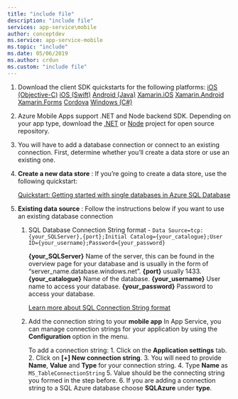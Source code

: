 ```yaml
---
title: "include file"
description: "include file"
services: app-service\mobile
author: conceptdev
ms.service: app-service-mobile
ms.topic: "include"
ms.date: 05/06/2019
ms.author: crdun
ms.custom: "include file"
---
```

1. Download the client SDK quickstarts for the following platforms:
    [iOS (Objective-C)](https://github.com/Azure/azure-mobile-apps-quickstarts/tree/master/client/iOS)
    [iOS (Swift)](https://github.com/Azure/azure-mobile-apps-quickstarts/tree/master/client/iOS-Swift)
    [Android (Java)](https://github.com/Azure/azure-mobile-apps-quickstarts/tree/master/client/android)
    [Xamarin.iOS](https://github.com/Azure/azure-mobile-apps-quickstarts/tree/master/client/xamarin.iOS)
    [Xamarin.Android](https://github.com/Azure/azure-mobile-apps-quickstarts/tree/master/client/xamarin.android)
    [Xamarin.Forms](https://github.com/Azure/azure-mobile-apps-quickstarts/tree/master/client/xamarin.forms)
    [Cordova](https://github.com/Azure/azure-mobile-apps-quickstarts/tree/master/client/cordova)
    [Windows (C#)](https://github.com/Azure/azure-mobile-apps-quickstarts/tree/master/client/windows-uwp-cs)
        
2. Azure Mobile Apps support .NET and Node backend SDK. Depending on your app type, download the [.NET](https://github.com/Azure/azure-mobile-apps-quickstarts/tree/master/backend/dotnet) or [Node](https://github.com/Azure/azure-mobile-apps-quickstarts/tree/master/backend/node) project for open source repository.

3. You will have to add a database connection or connect to an existing connection. First, determine whether you’ll create a data store or use an existing one.

4. **Create a new data store** : If you’re going to create a data store, use the following quickstart:

    [Quickstart: Getting started with single databases in Azure SQL Database](https://docs.microsoft.com/en-us/azure/sql-database/sql-database-single-database-quickstart-guide)

5. **Existing data source** : Follow the instructions below if you want to use an existing database connection
    1. SQL Database Connection String format - 
    `Data Source=tcp:{your_SQLServer},{port};Initial Catalog={your_catalogue};User ID={your_username};Password={your_password}`
      
       **{your_SQLServer}** Name of the server, this can be found in the overview page for your database and is usually in the form of “server_name.database.windows.net”.
        **{port}** usually 1433.
        **{your_catalogue}** Name of the database.
        **{your_username}** User name to access your database.
        **{your_password}** Password to access your database.
        
        [Learn more about SQL Connection String format](https://docs.microsoft.com/en-us/dotnet/framework/data/adonet/connection-string-syntax#sqlclient-connection-strings)

    2. Add the connection string to your **mobile app**
        In App Service, you can manage connection strings for your application by using the **Configuration** option in the menu.

        To add a connection string:
            1. Click on the **Application settings** tab.
            2. Click on **[+] New connection string**.
            3. You will need to provide **Name**, **Value** and **Type** for your connection string.
            4. Type **Name** as `MS_TableConnectionString`
            5. Value should be the connecting string you formed in the step before.
            6. If you are adding a connection string to a SQL Azure database choose **SQLAzure** under **type**.        
